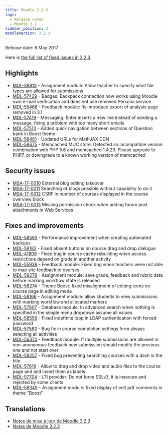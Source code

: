 ```yaml
---
title: Moodle 3.2.3
tags:
  - Release notes
  - Moodle 3.2
sidebar_position: 3
moodleVersion: 3.2.3
---
```

Release date: 8 May 2017

Here is [the full list of fixed issues in 3.2.3](https://tracker.moodle.org/secure/IssueNavigator!executeAdvanced.jspa?jqlQuery=project+%3D+mdl+AND+resolution+%3D+fixed+AND+fixVersion+in+%28%223.2.3%22%29+ORDER+BY+priority+DESC&runQuery=true&clear=true).

## Highlights

- [MDL-39913](https://tracker.moodle.org/browse/MDL-39913) - Assignment module: Allow teacher to specify what file types are allowed for submissions
- [MDL-57429](https://tracker.moodle.org/browse/MDL-57429) - Badges: Backpack connection now works using Moodle own e-mail verification and does not use removed Persona service
- [MDL-55468](https://tracker.moodle.org/browse/MDL-55468) - Feedback module: Re-introduce export of analysis page removed in 3.1
- [MDL-57419](https://tracker.moodle.org/browse/MDL-57419) - Messaging: Enter inserts a new line instead of sending a message, fixing a problem with too many short emails
- [MDL-57510](https://tracker.moodle.org/browse/MDL-57510) - Added quick navigation between sections of Question bank in Boost theme
- [MDL-58461](https://tracker.moodle.org/browse/MDL-58461) - Updated URLs for MathJAX CDN
- [MDL-56675](https://tracker.moodle.org/browse/MDL-56675) - Memcached MUC store: Detected an incompatible version combination with PHP 5.6 and memcached 1.4.23. Please upgrade to PHP7, or downgrade to a known working version of memcached

## Security issues

- [MSA-17-0010](https://moodle.org/mod/forum/discuss.php?d=352353) External blog editing takeover
- [MSA-17-0011](https://moodle.org/mod/forum/discuss.php?d=352354) Searching of blogs possible without capability to do it
- [MSA-17-0012](https://moodle.org/mod/forum/discuss.php?d=352355) CSRF in number of courses displayed in the course overview block
- [MSA-17-0013](https://moodle.org/mod/forum/discuss.php?d=352356) Missing permission check when adding forum post attachments in Web Services

## Fixes and improvements

- [MDL-58593](https://tracker.moodle.org/browse/MDL-58593) - Performance improvement when creating automated backups
- [MDL-58182](https://tracker.moodle.org/browse/MDL-58182) - Fixed absent buttons on course drag and drop dialogue
- [MDL-41809](https://tracker.moodle.org/browse/MDL-41809) - Fixed bug in course cache rebuilding when access restrictions depend on grade in another activity
- [MDL-55939](https://tracker.moodle.org/browse/MDL-55939) - Feedback module: Fixed bug when teachers were not able to map site feedback to courses
- [MDL-58278](https://tracker.moodle.org/browse/MDL-58278) - Assignment module: save grade, feedback and rubric data before marking workflow state is released
- [MDL-58274](https://tracker.moodle.org/browse/MDL-58274) - Theme Boost: fixed misalignment of editing icons on course page in editing mode
- [MDL-58166](https://tracker.moodle.org/browse/MDL-58166) - Assignment module: allow students to view submissions with marking workflow and allocated markers
- [MDL-57807](https://tracker.moodle.org/browse/MDL-57807) - Database module: In advanced search when nothing is specified in the simple menu dropdown assume all values
- [MDL-58556](https://tracker.moodle.org/browse/MDL-58556) - Fixed indefinite loop in LDAP authentication with forced password
- [MDL-57583](https://tracker.moodle.org/browse/MDL-57583) - Bug fix in course completion settings form always selecting all activities
- [MDL-56370](https://tracker.moodle.org/browse/MDL-56370) - Feedback module: If multiple submissions are allowed in non-anonymous feedback new submission should modify the previous one and not start over
- [MDL-58257](https://tracker.moodle.org/browse/MDL-58257) - Fixed bug preventing searching courses with a dash in the title
- [MDL-57616](https://tracker.moodle.org/browse/MDL-57616) - Allow to drag and drop video and audio files to the course page and and insert them as labels
- [MDL-57704](https://tracker.moodle.org/browse/MDL-57704) - LTI provider: Do not force SSLv3, it is insecure and rejected by some clients
- [MDL-58349](https://tracker.moodle.org/browse/MDL-58349) - Assignment module: fixed display of edit pdf comments in theme "Boost"

## Translations

- [Notes de mise à jour de Moodle 3.2.3](https://docs.moodle.org/fr/Notes_de_mise_à_jour_de_Moodle_3.2.3)
- [Notas de Moodle 3.2.3](https://docs.moodle.org/es/Notas_de_Moodle_3.2.3)
